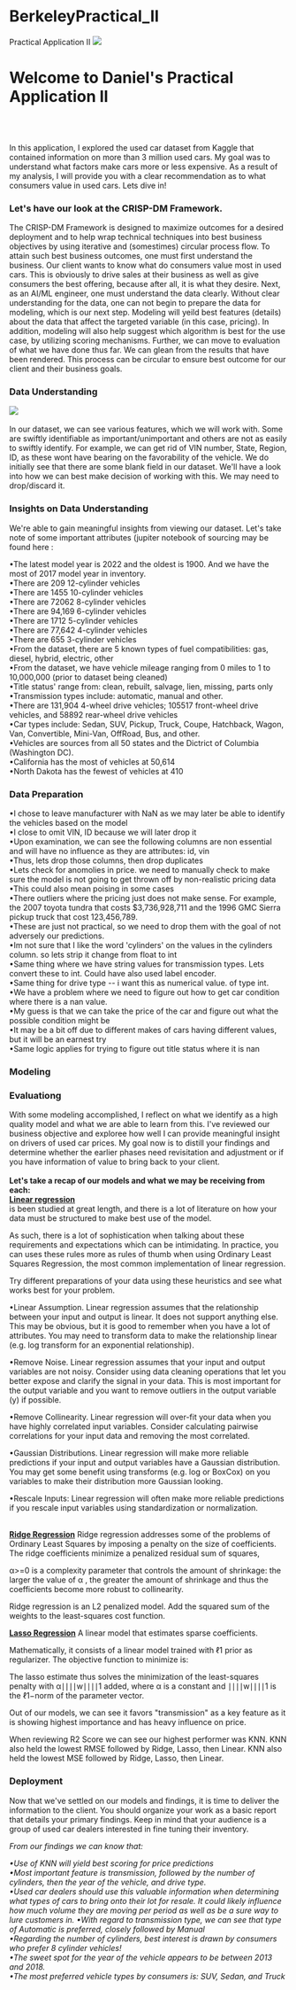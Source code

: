 # BerkeleyPractical_II
Practical Application II
<img src='images/kurt.jpeg'>
<h1> Welcome to Daniel's Practical Application II</h1>
<br><br>
<p>In this application, I explored the used car dataset from Kaggle that contained information on more than 3 million used cars. My goal was to understand what factors make cars more or less expensive. As a result of my analysis, I will provide you with a clear recommendation as to what consumers value in used cars. Lets dive in!</p>

<h3>
  Let's have our look at the CRISP-DM Framework. 
  </h3>
<p>The CRISP-DM Framework is designed to maximize outcomes for a desired deployment and to help wrap technical techniques into best business objectives by using iterative and (somestimes) circular process flow. To attain such best business outcomes, one must first understand the business. Our client wants to know what do consumers value most in used cars. This is obviously to drive sales at their business as well as give consumers the best offering, because after all, it is what they desire. Next, as an AI/ML engineer, one must understand the data clearly. Without clear understanding for the data, one can not begin to prepare the data for modeling, which is our next step. Modeling will yeild best features (details) about the data that affect the targeted variable (in this case, pricing). In addition, modeling will also help suggest which algorithm is best for the use case, by utilizing scoring mechanisms.  Further, we can move to evaluation of what we have done thus far. We can glean from the results that have been rendered. This process can be circular to ensure best outcome for our client and their business goals.</p>
<h3>Data Understanding</h3>
<p><img src='https://awesomescreenshot.s3.amazonaws.com/image/3446742/30457823-0d8ff7cccfd3d438c196b6953e8db1da.png?X-Amz-Algorithm=AWS4-HMAC-SHA256&X-Amz-Credential=AKIAJSCJQ2NM3XLFPVKA%2F20220721%2Fus-east-1%2Fs3%2Faws4_request&X-Amz-Date=20220721T164254Z&X-Amz-Expires=28800&X-Amz-SignedHeaders=host&X-Amz-Signature=aee6837d253d4b9dadd5286f1509f3e991b2440f1cdb8c2530dc7d58805f78b2'><br><br> In our dataset, we can see various features, which we will work with. Some are swiftly identifiable as important/unimportant and others are not as easily to swiftly identify. For example, we can get rid of VIN number, State, Region, ID, as these wont have bearing on the favorability of the vehicle. We do initially see that there are some blank field in our dataset. We'll have a look into how we can best make decision of working with this. We may need to drop/discard it.
</p>
<h3>Insights on Data Understanding</h3>
<p>We're able to gain meaningful insights from viewing our dataset. Let's take note of some important attributes (jupiter notebook of sourcing may be found here :<br>

&bull;The latest model year is 2022 and the oldest is 1900. And we have the most of 2017 model year in inventory.<br>
&bull;There are 209 12-cylinder vehicles<br>
&bull;There are 1455 10-cylinder vehicles<br>
&bull;There are 72062 8-cylinder vehicles<br>
&bull;There are 94,169 6-cylinder vehicles<br>
&bull;There are 1712 5-cylinder vehicles<br>
&bull;There are 77,642 4-cylinder vehicles<br>
&bull;There are 655 3-cylinder vehicles<br>
&bull;From the dataset, there are 5 known types of fuel compatibilities: gas, diesel, hybrid, electric, other<br>
&bull;From the dataset, we have vehicle mileage ranging from 0 miles to 1 to 10,000,000 (prior to dataset being cleaned)<br>
&bull;Title status' range from: clean, rebuilt, salvage, lien, missing, parts only<br>
&bull;Transmission types include: automatic, manual and other.<br>
&bull;There are 131,904 4-wheel drive vehicles; 105517 front-wheel drive vehicles, and 58892 rear-wheel drive vehicles<br>
&bull;Car types include: Sedan, SUV, Pickup, Truck, Coupe, Hatchback, Wagon, Van, Convertible, Mini-Van, OffRoad, Bus, and other.<br>
&bull;Vehicles are sources from all 50 states and the Dictrict of Columbia (Washington DC).<br>
&bull;California has the most of vehicles at 50,614<br>
&bull;North Dakota has the fewest of vehicles at 410<br>

</p>
<h3>Data Preparation</h3>
<p>
&bull;I chose to leave manufacturer with NaN as we may later be able to identify the vehicles based on the model<br>
&bull;I close to omit VIN, ID because we will later drop it<br>
&bull;Upon examination, we can see the following columns are non essential and will have no influence as they are attributes: id, vin<br>
&bull;Thus, lets drop those columns, then drop duplicates<br>
&bull;Lets check for anomolies in price. we need to manually check to make sure the model is not going to get thrown off by non-realistic pricing data<br>
&bull;This could also mean poising in some cases<br>
&bull;There outliers where the pricing just does not make sense. For example, the 2007 toyota tundra that costs $3,736,928,711 and the 1996 GMC Sierra pickup truck that cost 123,456,789.<br>
&bull;These are just not practical, so we need to drop them with the goal of not adversely our predictions.<br>
&bull;Im not sure that I like the word 'cylinders' on the values in the cylinders column. so lets strip it change from float to int<br>
&bull;Same thing where we have string values for transmission types. Lets convert these to int. Could have also used label encoder.<br>
&bull;Same thing for drive type -- i want this as numerical value. of type int.<br>
&bull;We have a problem where we need to figure out how to get car condition where there is a nan value.<br>
&bull;My guess is that we can take the price of the car and figure out what the possible condition might be<br>
&bull;It may be a bit off due to different makes of cars having different values, but it will be an earnest try<br>
&bull;Same logic applies for trying to figure out title status where it is nan<br>
   
</p>
<h3>Modeling</h3>
<p></p>
<h3>Evaluationg</h3>
<p>With some modeling accomplished, I reflect on what we identify as a high quality model and what we are able to learn from this. I've reviewed our business objective and exploree how well I can provide meaningful insight on drivers of used car prices. My goal now is to distill your findings and determine whether the earlier phases need revisitation and adjustment or if you have information of value to bring back to your client.<br><br>
<b>Let's take a recap of our models and what we may be receiving from each:</b><br>
  <b><u>Linear regression</b></u><br>
is been studied at great length, and there is a lot of literature on how your data must be structured to make best use of the model.<br>

As such, there is a lot of sophistication when talking about these requirements and expectations which can be intimidating. In practice, you can uses these rules more as rules of thumb when using Ordinary Least Squares Regression, the most common implementation of linear regression.<br>

Try different preparations of your data using these heuristics and see what works best for your problem.<br>

&bull;Linear Assumption. Linear regression assumes that the relationship between your input and output is linear. It does not support anything else. This may be obvious, but it is good to remember when you have a lot of attributes. You may need to transform data to make the relationship linear (e.g. log transform for an exponential relationship).<br>

&bull;Remove Noise. Linear regression assumes that your input and output variables are not noisy. Consider using data cleaning operations that let you better expose and clarify the signal in your data. This is most important for the output variable and you want to remove outliers in the output variable (y) if possible.<br>

&bull;Remove Collinearity. Linear regression will over-fit your data when you have highly correlated input variables. Consider calculating pairwise correlations for your input data and removing the most correlated.<br>

&bull;Gaussian Distributions. Linear regression will make more reliable predictions if your input and output variables have a Gaussian distribution. You may get some benefit using transforms (e.g. log or BoxCox) on you variables to make their distribution more Gaussian looking.<br>

&bull;Rescale Inputs: Linear regression will often make more reliable predictions if you rescale input variables using standardization or normalization.<br><br>

<b><u>Ridge Regression</b></u>
Ridge regression addresses some of the problems of Ordinary Least Squares by imposing a penalty on the size of coefficients. The ridge coefficients minimize a penalized residual sum of squares,


α>=0 is a complexity parameter that controls the amount of shrinkage: the larger the value of α , the greater the amount of shrinkage and thus the coefficients become more robust to collinearity.<br>

Ridge regression is an L2 penalized model. Add the squared sum of the weights to the least-squares cost function.<br>

<b><u>Lasso Regression</b></u>
A linear model that estimates sparse coefficients.<br>

Mathematically, it consists of a linear model trained with ℓ1 prior as regularizer. The objective function to minimize is:<br>


The lasso estimate thus solves the minimization of the least-squares penalty with α∣∣∣∣w∣∣∣∣1 added, where α is a constant and ∣∣∣∣w∣∣∣∣1 is the ℓ1−norm of the parameter vector.

Out of our models, we can see it favors "transmission" as a key feature as it is showing highest importance and has heavy influence on price.

When reviewing R2 Score we can see our highest performer was KNN.
KNN also held the lowest RMSE followed by Ridge, Lasso, then Linear.
KNN also held the lowest MSE followed by Ridge, Lasso, then Linear.


</p>
<h3>Deployment</h3>
<p>Now that we've settled on our models and findings, it is time to deliver the information to the client. You should organize your work as a basic report that details your primary findings. Keep in mind that your audience is a group of used car dealers interested in fine tuning their inventory.

<i>From our findings we can know that:<i>

&bull;Use of KNN will yield best scoring for price predictions<br>
&bull;Most important feature is transmission, followed by the number of cylinders, then the year of the vehicle, and drive type.<br>
&bull;Used car dealers should use this valuable information when determining what types of cars to bring onto their lot for resale. It could likely influence how much volume they are moving per period as well as be a sure way to lure customers in.
&bull;With regard to transmission type, we can see that type of Automatic is preferred, closely followed by Manual<br>
&bull;Regarding the number of cylinders, best interest is drawn by consumers who prefer 8 cylinder vehicles!<br>
&bull;The sweet spot for the year of the vehicle appears to be between 2013 and 2018.<br>
&bull;The most preferred vehicle types by consumers is: SUV, Sedan, and Truck</p>
